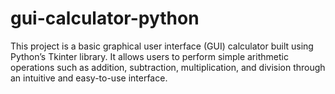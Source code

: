 # gui-calculator-python
This project is a basic graphical user interface (GUI) calculator built using Python’s Tkinter library. It allows users to perform simple arithmetic operations such as addition, subtraction, multiplication, and division through an intuitive and easy-to-use interface.
